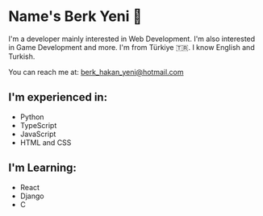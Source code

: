 # Name's Berk Yeni 👋

I'm a developer mainly interested in Web Development.
I'm also interested in Game Development and more.
I'm from Türkiye 🇹🇷.
I know English and Turkish.

You can reach me at: berk_hakan_yeni@hotmail.com

## I'm experienced in:
- Python
- TypeScript
- JavaScript
- HTML and CSS

## I'm Learning:
- React
- Django
- C
